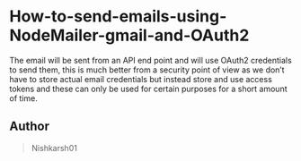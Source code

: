 # How-to-send-emails-using-NodeMailer-gmail-and-OAuth2

The email will be sent from an API end point and will use OAuth2 credentials to send them, this is much better from a security point of view as we don’t have to store actual email credentials but instead store and use access tokens and these can only be used for certain purposes for a short amount of time.

## Author
> Nishkarsh01



